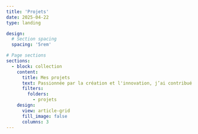 ```yaml
---
title: 'Projets'
date: 2025-04-22
type: landing

design:
  # Section spacing
  spacing: '5rem'

# Page sections
sections:
  - block: collection
    content:
      title: Mes projets
      text: Passionnée par la création et l'innovation, j’ai contribué à divers projets au fil des années. En voici une sélection représentative
      filters:
        folders:
          - projets
    design:
      view: article-grid
      fill_image: false
      columns: 3
---
```

